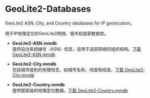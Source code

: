 # GeoLite2-Databases
GeoLite2 ASN, City, and Country databases for IP geolocation。

用于IP地理定位的GeoLite2网络、城市和国家数据库。

- **GeoLite2-ASN.mmdb**  
  提供自治系统编号（ASN）信息，适用于追踪网络的组织结构。[下载 GeoLite2-ASN.mmdb](https://github.com/MyCan93/GeoLite2-Databases/releases/download/GeoLite2/GeoLite2-ASN.mmdb)

- **GeoLite2-City.mmdb**  
  包括城市级别的地理信息，如城市名称、纬度和经度。[下载 GeoLite2-City.mmdb](https://github.com/MyCan93/GeoLite2-Databases/releases/download/GeoLite2/GeoLite2-City.mmdb)

- **GeoLite2-Country.mmdb**  
  提供国家级的地理定位数据。[下载 GeoLite2-Country.mmdb](https://github.com/MyCan93/GeoLite2-Databases/releases/download/GeoLite2/GeoLite2-ASN.mmdb)
